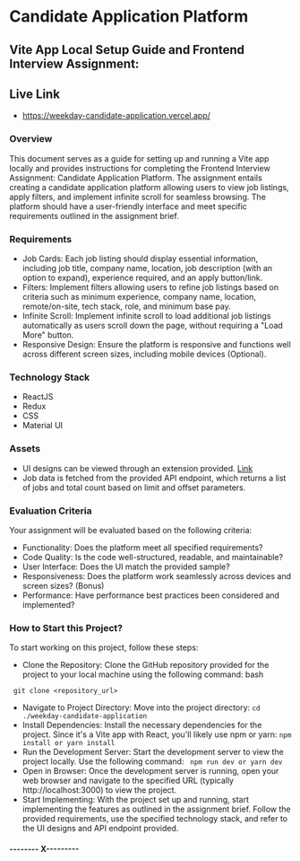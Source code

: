 # Candidate Application Platform      
 
## Vite App Local Setup Guide and Frontend Interview Assignment: 

## Live Link
- https://weekday-candidate-application.vercel.app/

### Overview
This document serves as a guide for setting up and running a Vite app locally and provides instructions for completing the Frontend Interview Assignment: Candidate Application Platform. The assignment entails creating a candidate application platform allowing users to view job listings, apply filters, and implement infinite scroll for seamless browsing. The platform should have a user-friendly interface and meet specific requirements outlined in the assignment brief.

### Requirements
- Job Cards: Each job listing should display essential information, including job title, company name, location, job description (with an option to expand), experience required, and an apply button/link.
- Filters: Implement filters allowing users to refine job listings based on criteria such as minimum experience, company name, location, remote/on-site, tech stack, role, and minimum base pay.
- Infinite Scroll: Implement infinite scroll to load additional job listings automatically as users scroll down the page, without requiring a "Load More" button.
- Responsive Design: Ensure the platform is responsive and functions well across different screen sizes, including mobile devices (Optional).

### Technology Stack
- ReactJS
- Redux
- CSS
- Material UI

### Assets

- UI designs can be viewed through an extension provided.
[Link](https://jobs.weekday.works/extension?acquisitionSource=assignment)
- Job data is fetched from the provided API endpoint, which returns a list of jobs and total count based on limit and offset parameters.

### Evaluation Criteria

Your assignment will be evaluated based on the following criteria:

- Functionality: Does the platform meet all specified requirements?
- Code Quality: Is the code well-structured, readable, and maintainable?
- User Interface: Does the UI match the provided sample?
- Responsiveness: Does the platform work seamlessly across devices and screen sizes? (Bonus)
- Performance: Have performance best practices been considered and implemented?

### How to Start this Project?

To start working on this project, follow these steps:

- Clone the Repository: Clone the GitHub repository provided for the project to your local machine using the following command:
bash

``` git clone <repository_url>```

- Navigate to Project Directory: Move into the project directory:
```cd ./weekday-candidate-application```
- Install Dependencies: Install the necessary dependencies for the project. Since it's a Vite app with React, you'll likely use npm or yarn:
```npm install or yarn install ```
- Run the Development Server: Start the development server to view the project locally. Use the following command:
``` npm run dev or yarn dev```
- Open in Browser: Once the development server is running, open your web browser and navigate to the specified URL (typically http://localhost:3000) to view the project.
- Start Implementing: With the project set up and running, start implementing the features as outlined in the assignment brief. Follow the provided requirements, use the specified technology stack, and refer to the UI designs and API endpoint provided.


#### -------- X---------



